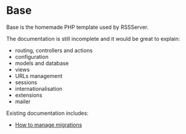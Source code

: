 # Base

Base is the homemade PHP template used by RSSServer.

The documentation is still incomplete and it would be great to explain:

- routing, controllers and actions
- configuration
- models and database
- views
- URLs management
- sessions
- internationalisation
- extensions
- mailer

Existing documentation includes:

- [How to manage migrations](migrations.md)
